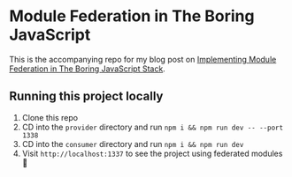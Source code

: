 # Module Federation in The Boring JavaScript
This is the accompanying repo for my blog post on [Implementing Module Federation in The Boring JavaScript Stack](https://dominuskelvin.dev/blog/module-federation-in-the-boring-javascript-stack).

## Running this project locally
1. Clone this repo
2. CD into the `provider` directory and run `npm i && npm run dev -- --port 1338`
3. CD into the `consumer` directory and run `npm i && npm run dev`
4. Visit `http://localhost:1337` to see the project using federated modules 🚀
